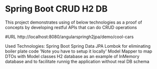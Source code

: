 # Spring Boot CRUD H2 DB
This project demonstrates using of below technologies as a proof of concepts by developing restful APIs that can do CRUD operations

#URL 
http://localhost:8080/angularspringh2jpa/demo/cool-cars

Used Technologies:
Spring Boot
Spring Data JPA
Lombok for eliminating boiler plate code 'Note you have to setup it locally'
Model Mapper to map DTOs with Model classes
H2 database as an example of InMemory database and to facilitate runnig the application without real DB schema
